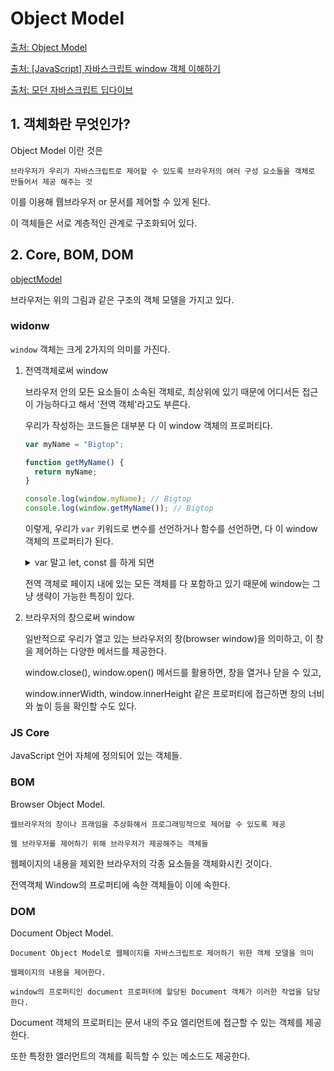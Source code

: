 # Object Model

[출처: Object Model](https://opentutorials.org/module/904/6622)

[출처: [JavaScript] 자바스크립트 window 객체 이해하기](https://bigtop.tistory.com/48)

[출처: 모던 자바스크립트 딥다이브](https://poiemaweb.com/js-dom)

## 1. 객체화란 무엇인가?

Object Model 이란 것은

    브라우저가 우리가 자바스크립트로 제어할 수 있도록 브라우저의 여러 구성 요소들을 객체로 만들어서 제공 해주는 것

이를 이용해 뤱브라우저 or 문서를 제어할 수 있게 된다.

이 객체들은 서로 계층적인 관계로 구조화되어 있다.

## 2. Core, BOM, DOM

[objectModel](/study/Web%20Browser%20JavaScript/pic/ObjectModel.png)

브라우저는 위의 그림과 같은 구조의 객체 모델을 가지고 있다.

### widonw

`window` 객체는 크게 2가지의 의미를 가진다.

1. 전역객체로써 window

   브라우저 안의 모든 요소들이 소속된 객체로, 최상위에 있기 때문에 어디서든 접근이 가능하다고 해서 '전역 객체'라고도 부른다.

   우리가 작성하는 코드들은 대부분 다 이 window 객체의 프로퍼티다.

   ```js
   var myName = "Bigtop";

   function getMyName() {
     return myName;
   }

   console.log(window.myName); // Bigtop
   console.log(window.getMyName()); // Bigtop
   ```

   이렇게, 우리가 `var` 키워드로 변수를 선언하거나 함수를 선언하면, 다 이 window객체의 프로퍼티가 된다.

    <details>
    <summary>var 말고 let, const 를 하게 되면</summary>
    <div markdown="1">

   물론 const, let 으로 선언하면 window.myName는 undefined 됨 ㅋㅋㅋ

   이유는 var는 Global에 저장되지만 const, let은 script 에 저장되서

   마찬가지로 fnc 역시 `const getMyName = () => return myName;` 하면 못찾아서 오류 남 ㅋ

   이처럼 블록 스코프이기 때문에

   window 객체 내부의 블록에서 선언된 것으로 평가되어 전역 객체의 프로퍼티로 활용되기는 어렵다.
   </div>
   </details>

   전역 객체로 페이지 내에 있는 모든 객체를 다 포함하고 있기 때문에 window는 그냥 생략이 가능한 특징이 있다.

2. 브라우저의 창으로써 window

   일반적으로 우리가 열고 있는 브라우저의 창(browser window)을 의미하고, 이 창을 제어하는 다양한 메서드를 제공한다.

   window.close(), window.open() 메서드를 활용하면, 창을 열거나 닫을 수 있고,

   window.innerWidth, window.innerHeight 같은 프로퍼티에 접근하면 창의 너비와 높이 등을 확인할 수도 있다.

### JS Core

JavaScript 언어 자체에 정의되어 있는 객체들.

### BOM

Browser Object Model.

    웹브라우저의 창이나 프래임을 추상화해서 프로그래밍적으로 제어할 수 있도록 제공

    웹 브라우저를 제어하기 위해 브라우저가 제공해주는 객체들

웹페이지의 내용을 제외한 브라우저의 각종 요소들을 객체화시킨 것이다.

전역객체 Window의 프로퍼티에 속한 객체들이 이에 속한다.

### DOM

Document Object Model.

    Document Object Model로 웹페이지를 자바스크립트로 제어하기 위한 객체 모델을 의미

    웹페이지의 내용을 제어한다.

    window의 프로퍼티인 document 프로퍼터에 할당된 Document 객체가 이러한 작업을 담당한다.

Document 객체의 프로퍼티는 문서 내의 주요 엘리먼트에 접근할 수 있는 객체를 제공한다.

또한 특정한 엘러먼트의 객체를 획득할 수 있는 메소드도 제공한다.
